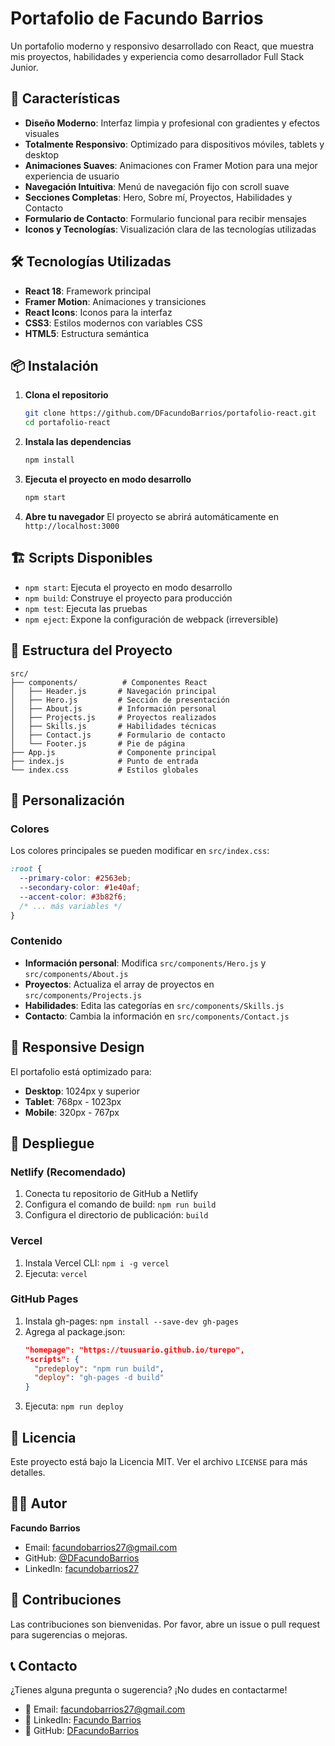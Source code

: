 # Portafolio de Facundo Barrios

Un portafolio moderno y responsivo desarrollado con React, que muestra mis proyectos, habilidades y experiencia como desarrollador Full Stack Junior.

## 🚀 Características

- **Diseño Moderno**: Interfaz limpia y profesional con gradientes y efectos visuales
- **Totalmente Responsivo**: Optimizado para dispositivos móviles, tablets y desktop
- **Animaciones Suaves**: Animaciones con Framer Motion para una mejor experiencia de usuario
- **Navegación Intuitiva**: Menú de navegación fijo con scroll suave
- **Secciones Completas**: Hero, Sobre mí, Proyectos, Habilidades y Contacto
- **Formulario de Contacto**: Formulario funcional para recibir mensajes
- **Iconos y Tecnologías**: Visualización clara de las tecnologías utilizadas

## 🛠️ Tecnologías Utilizadas

- **React 18**: Framework principal
- **Framer Motion**: Animaciones y transiciones
- **React Icons**: Iconos para la interfaz
- **CSS3**: Estilos modernos con variables CSS
- **HTML5**: Estructura semántica

## 📦 Instalación

1. **Clona el repositorio**
   ```bash
   git clone https://github.com/DFacundoBarrios/portafolio-react.git
   cd portafolio-react
   ```

2. **Instala las dependencias**
   ```bash
   npm install
   ```

3. **Ejecuta el proyecto en modo desarrollo**
   ```bash
   npm start
   ```

4. **Abre tu navegador**
   El proyecto se abrirá automáticamente en `http://localhost:3000`

## 🏗️ Scripts Disponibles

- `npm start`: Ejecuta el proyecto en modo desarrollo
- `npm build`: Construye el proyecto para producción
- `npm test`: Ejecuta las pruebas
- `npm eject`: Expone la configuración de webpack (irreversible)

## 📁 Estructura del Proyecto

```
src/
├── components/          # Componentes React
│   ├── Header.js       # Navegación principal
│   ├── Hero.js         # Sección de presentación
│   ├── About.js        # Información personal
│   ├── Projects.js     # Proyectos realizados
│   ├── Skills.js       # Habilidades técnicas
│   ├── Contact.js      # Formulario de contacto
│   └── Footer.js       # Pie de página
├── App.js              # Componente principal
├── index.js            # Punto de entrada
└── index.css           # Estilos globales
```

## 🎨 Personalización

### Colores
Los colores principales se pueden modificar en `src/index.css`:

```css
:root {
  --primary-color: #2563eb;
  --secondary-color: #1e40af;
  --accent-color: #3b82f6;
  /* ... más variables */
}
```

### Contenido
- **Información personal**: Modifica `src/components/Hero.js` y `src/components/About.js`
- **Proyectos**: Actualiza el array de proyectos en `src/components/Projects.js`
- **Habilidades**: Edita las categorías en `src/components/Skills.js`
- **Contacto**: Cambia la información en `src/components/Contact.js`

## 📱 Responsive Design

El portafolio está optimizado para:
- **Desktop**: 1024px y superior
- **Tablet**: 768px - 1023px
- **Mobile**: 320px - 767px

## 🚀 Despliegue

### Netlify (Recomendado)
1. Conecta tu repositorio de GitHub a Netlify
2. Configura el comando de build: `npm run build`
3. Configura el directorio de publicación: `build`

### Vercel
1. Instala Vercel CLI: `npm i -g vercel`
2. Ejecuta: `vercel`

### GitHub Pages
1. Instala gh-pages: `npm install --save-dev gh-pages`
2. Agrega al package.json:
   ```json
   "homepage": "https://tuusuario.github.io/turepo",
   "scripts": {
     "predeploy": "npm run build",
     "deploy": "gh-pages -d build"
   }
   ```
3. Ejecuta: `npm run deploy`

## 📄 Licencia

Este proyecto está bajo la Licencia MIT. Ver el archivo `LICENSE` para más detalles.

## 👨‍💻 Autor

**Facundo Barrios**
- Email: facundobarrios27@gmail.com
- GitHub: [@DFacundoBarrios](https://github.com/DFacundoBarrios)
- LinkedIn: [facundobarrios27](https://www.linkedin.com/in/facundobarrios27/)

## 🤝 Contribuciones

Las contribuciones son bienvenidas. Por favor, abre un issue o pull request para sugerencias o mejoras.

## 📞 Contacto

¿Tienes alguna pregunta o sugerencia? ¡No dudes en contactarme!

- 📧 Email: facundobarrios27@gmail.com
- 💼 LinkedIn: [Facundo Barrios](https://www.linkedin.com/in/facundobarrios27/)
- 🐙 GitHub: [DFacundoBarrios](https://github.com/DFacundoBarrios) 